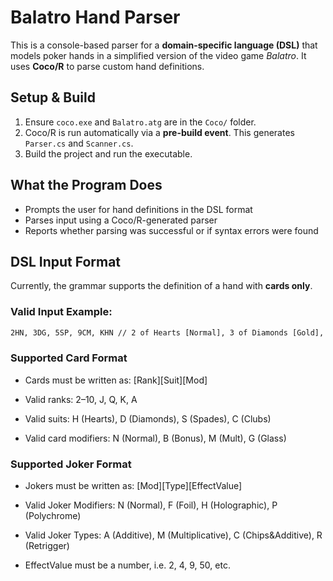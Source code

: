 ﻿# Balatro Hand Parser

This is a console-based parser for a **domain-specific language (DSL)** that models poker hands in a simplified version of the video game *Balatro*. It uses **Coco/R** to parse custom hand definitions.

## Setup & Build

1. Ensure `coco.exe` and `Balatro.atg` are in the `Coco/` folder.
2. Coco/R is run automatically via a **pre-build event**. This generates `Parser.cs` and `Scanner.cs`.
3. Build the project and run the executable.

## What the Program Does

- Prompts the user for hand definitions in the DSL format
- Parses input using a Coco/R-generated parser
- Reports whether parsing was successful or if syntax errors were found

## DSL Input Format

Currently, the grammar supports the definition of a hand with **cards only**.

### Valid Input Example:
```txt
2HN, 3DG, 5SP, 9CM, KHN // 2 of Hearts [Normal], 3 of Diamonds [Gold], 5 of Spades [Polychrome], 9 of Clubs [Mult], King of Hearts [Normal]
```



### Supported Card Format
- Cards must be written as: [Rank][Suit][Mod]

- Valid ranks: 2–10, J, Q, K, A

- Valid suits: H (Hearts), D (Diamonds), S (Spades), C (Clubs)

- Valid card modifiers: N (Normal), B (Bonus), M (Mult), G (Glass)


### Supported Joker Format
- Jokers must be written as: [Mod][Type][EffectValue]

- Valid Joker Modifiers: N (Normal), F (Foil), H (Holographic), P (Polychrome)

- Valid Joker Types: A (Additive), M (Multiplicative), C (Chips&Additive), R (Retrigger)

- EffectValue must be a number, i.e. 2, 4, 9, 50, etc.